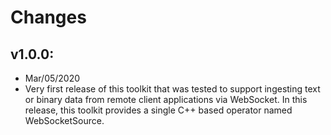 Changes
=======
## v1.0.0:
* Mar/05/2020
* Very first release of this toolkit that was tested to support ingesting text or binary data from remote client applications via WebSocket. In this release, this toolkit provides a single C++ based operator named WebSocketSource.
